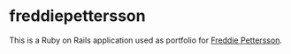 freddiepettersson
=================
This is a Ruby on Rails application used as portfolio for [Freddie Pettersson](https://github.com/FreddieBoi "FreddieBoi at github").
